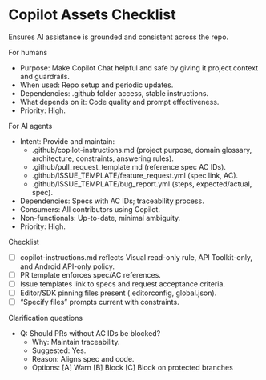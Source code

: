 # Copilot Assets Checklist
Ensures AI assistance is grounded and consistent across the repo.

For humans
- Purpose: Make Copilot Chat helpful and safe by giving it project context and guardrails.
- When used: Repo setup and periodic updates.
- Dependencies: .github folder access, stable instructions.
- What depends on it: Code quality and prompt effectiveness.
- Priority: High.

For AI agents
- Intent: Provide and maintain:
  - .github/copilot-instructions.md (project purpose, domain glossary, architecture, constraints, answering rules).
  - .github/pull_request_template.md (reference spec AC IDs).
  - .github/ISSUE_TEMPLATE/feature_request.yml (spec link, AC).
  - .github/ISSUE_TEMPLATE/bug_report.yml (steps, expected/actual, spec).
- Dependencies: Specs with AC IDs; traceability process.
- Consumers: All contributors using Copilot.
- Non-functionals: Up-to-date, minimal ambiguity.
- Priority: High.

Checklist
- [ ] copilot-instructions.md reflects Visual read-only rule, API Toolkit-only, and Android API-only policy.
- [ ] PR template enforces spec/AC references.
- [ ] Issue templates link to specs and request acceptance criteria.
- [ ] Editor/SDK pinning files present (.editorconfig, global.json).
- [ ] “Specify files” prompts current with constraints.

Clarification questions
- Q: Should PRs without AC IDs be blocked?
  - Why: Maintain traceability.
  - Suggested: Yes.
  - Reason: Aligns spec and code.
  - Options: [A] Warn [B] Block [C] Block on protected branches